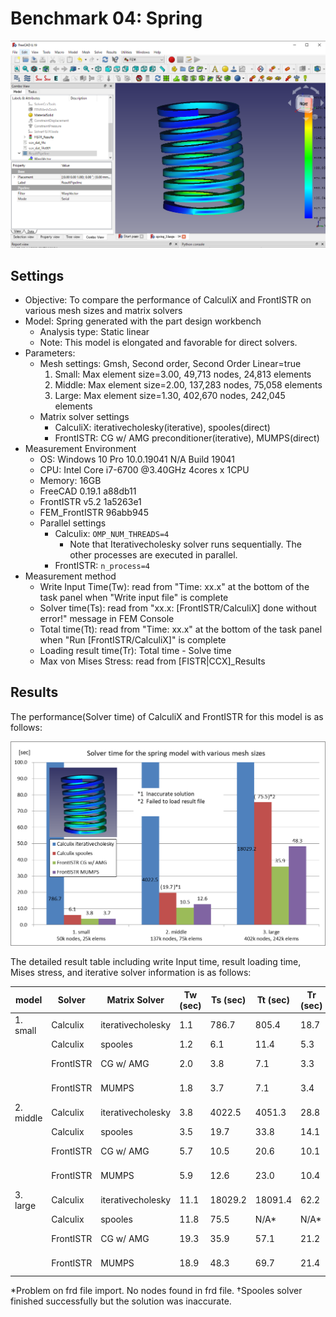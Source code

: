 # Benchmark 04: Spring

![result_mises_small](./result_mises_large.png)

## Settings

- Objective: To compare the performance of CalculiX and FrontISTR on various mesh sizes and matrix solvers
- Model: Spring generated with the part design workbench
  - Analysis type: Static linear
  - Note: This model is elongated and favorable for direct solvers.
- Parameters:
  - Mesh settings: Gmsh, Second order, Second Order Linear=true
    1. Small: Max element size=3.00, 49,713 nodes, 24,813 elements
    2. Middle: Max element size=2.00, 137,283 nodes, 75,058 elements
    3. Large: Max element size=1.30, 402,670 nodes, 242,045 elements
  - Matrix solver settings
    - CalculiX: iterativecholesky(iterative), spooles(direct)
    - FrontISTR: CG w/ AMG preconditioner(iterative), MUMPS(direct)
- Measurement Environment
  - OS: Windows 10 Pro 10.0.19041 N/A Build 19041
  - CPU: Intel Core i7-6700 @3.40GHz 4cores x 1CPU
  - Memory: 16GB
  - FreeCAD 0.19.1 a88db11
  - FrontISTR v5.2 1a5263e1
  - FEM\_FrontISTR 96abb945
  - Parallel settings
    - Calculix: `OMP_NUM_THREADS=4`
      - Note that Iterativecholesky solver runs sequentially. The other processes are executed in parallel.
    - FrontISTR: `n_process=4`
- Measurement method
  - Write Input Time(Tw): read from "Time: xx.x" at the bottom of the task panel when "Write input file" is complete
  - Solver time(Ts): read from "xx.x:  [FrontISTR/CalculiX] done without error!" message in FEM Console
  - Total time(Tt): read from "Time: xx.x" at the bottom of the task panel when "Run [FrontISTR/CalculiX]" is complete
  - Loading result time(Tr): Total time - Solve time
  - Max von Mises Stress: read from [FISTR|CCX]_Results



## Results

The performance(Solver time) of CalculiX and FrontISTR for this model is as follows:

![result_performance](./result_performance.png)



The detailed result table including write Input time, result loading time, Mises stress, and iterative solver information is as follows:

| model     | Solver    | Matrix Solver     | Tw (sec) | Ts (sec) | Tt (sec) | Tr (sec) | Max Mises(MPa)  | iter  | residual | threshold |
| --------- | --------- | ----------------- | -------- | -------- | -------- | -------- | --------------- | ----- | -------- | --------- |
| 1. small  | Calculix  | iterativecholesky | 1.1      | 786.7    | 805.4    | 18.7     | 153.47          | 20592 | 2.72E-06 | 2.74E-06  |
|           | Calculix  | spooles           | 1.2      | 6.1      | 11.4     | 5.3      | 152.59          | N/A   | N/A      | N/A       |
|           | FrontISTR | CG w/ AMG         | 2.0      | 3.8      | 7.1      | 3.3      | 153.52          | 27    | 8.30E-07 | 1.00E-06  |
|           | FrontISTR | MUMPS             | 1.8      | 3.7      | 7.1      | 3.4      | 153.52          | N/A   | 5.96E-08 | N/A       |
| 2. middle | Calculix  | iterativecholesky | 3.8      | 4022.5   | 4051.3   | 28.8     | 172.68          | 37560 | 1.67E-06 | 2.74E-06  |
|           | Calculix  | spooles           | 3.5      | 19.7     | 33.8     | 14.1     | 1112.46&dagger; | N/A   | N/A      | N/A       |
|           | FrontISTR | CG w/ AMG         | 5.7      | 10.5     | 20.6     | 10.1     | 172.78          | 27    | 6.95E-07 | 1.00E-06  |
|           | FrontISTR | MUMPS             | 5.9      | 12.6     | 23.0     | 10.4     | 172.78          | N/A   | 1.06E-07 | N/A       |
| 3. large  | Calculix  | iterativecholesky | 11.1     | 18029.2  | 18091.4  | 62.2     | 213.21          | 56535 | 9.87E-07 | 1.06E-06  |
|           | Calculix  | spooles           | 11.8     | 75.5     | N/A\*    | N/A\*    | N/A\*           | N/A   | N/A      | N/A       |
|           | FrontISTR | CG w/ AMG         | 19.3     | 35.9     | 57.1     | 21.2     | 213.24          | 26    | 4.91E-07 | 1.00E-06  |
|           | FrontISTR | MUMPS             | 18.9     | 48.3     | 69.7     | 21.4     | 213.24          | N/A   | 2.10E-07 | N/A       |

\*Problem on frd file import. No nodes found in frd file.
&dagger;Spooles solver finished successfully but the solution was inaccurate. 


